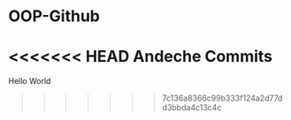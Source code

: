 # OOP-Github
<<<<<<< HEAD
Andeche Commits
=======
Hello World
>>>>>>> 7c136a8366c99b333f124a2d77dd3bbda4c13c4c
